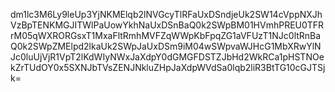 dm1lc3M6Ly9leUp3YjNKMElqb2lNVGcyTlRFaUxDSndjeUk2SW14cVppNXJhVzBpTENKMGJITWlPaUowYkhNaUxDSnBaQ0k2SWpBM01HVmhPREU0TFRrM05qWXRORGsxT1MxaFltRmhMVFZqWWpKbFpqZG1aVFUzT1NJc0ltRnBaQ0k2SWpZMElpd2lkaUk2SWpJaUxDSm9iM04wSWpvaWJHcG1MbXRwYlNJc0luUjVjR1VpT2lKdWIyNWxJaXdpY0dGMGFDSTZJbHd2WkRCa1pHSTNOekZrTUdOY0x5SXNJbTVsZENJNkluZHpJaXdpWVdSa0lqb2liR3BtTG10cGJTSjk=
